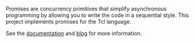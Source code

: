 Promises are concurrency primitives that simplify asynchronous programming by
allowing you to write the code in a sequential style. This project implements
promises for the Tcl language.

See the [documentation](https://tcl-promise.magicsplat.com/) and
[blog](https://www.magicsplat.com/blog/tags/promises/) for more information.
